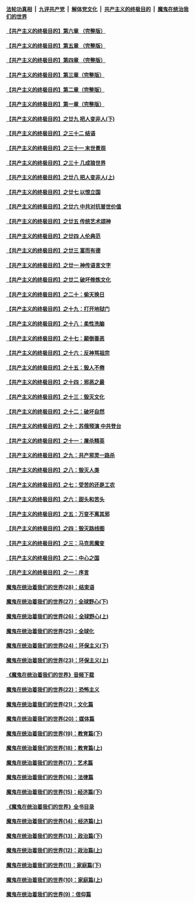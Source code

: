 ####  [法轮功真相](../../../../basic/blob/master/README.md?t=05290431) &nbsp;|&nbsp; [九评共产党](../../../../9ping.md/blob/master/README.md?t=05290431) &nbsp;|&nbsp; [解体党文化](../../../../jtdwh.md/blob/master/README.md?t=05290431)  &nbsp;|&nbsp; [共产主义的终极目的](../../../../gczydzjmd.md/blob/master/README.md?t=05290431) &nbsp;|&nbsp; [魔鬼在统治我们的世界](../../../../mgztzwmdsj.md/blob/master/README.md?t=05290431) 

#### [【共产主义的终极目的】第六章 （完整版）](../pages/nsc422/n11428913.md?t=05290431) 

#### [【共产主义的终极目的】第五章 （完整版）](../pages/nsc422/n11428912.md?t=05290431) 

#### [【共产主义的终极目的】第四章 （完整版）](../pages/nsc422/n11428907.md?t=05290431) 

#### [【共产主义的终极目的】第三章（完整版）](../pages/nsc422/n11428848.md?t=05290431) 

#### [【共产主义的终极目的】第二章（完整版）](../pages/nsc422/n11428831.md?t=05290431) 

#### [【共产主义的终极目的】第一章（完整版）](../pages/nsc422/n11417651.md?t=05290431) 

#### [【共产主义的终极目的】之廿九 把人变非人(下)](../pages/nsc422/n11344140.md?t=05290431) 

#### [【共产主义的终极目的】之三十二 结语](../pages/nsc422/n11360535.md?t=05290431) 

#### [【共产主义的终极目的】之三十一 末世景观](../pages/nsc422/n11351129.md?t=05290431) 

#### [【共产主义的终极目的】之三十 几成狼世界](../pages/nsc422/n11348280.md?t=05290431) 

#### [【共产主义的终极目的】之廿八 把人变非人(上)](../pages/nsc422/n11340492.md?t=05290431) 

#### [【共产主义的终极目的】之廿七 以恨立国](../pages/nsc422/n11336944.md?t=05290431) 

#### [【共产主义的终极目的】之廿六 中共对抗普世价值](../pages/nsc422/n11324785.md?t=05290431) 

#### [【共产主义的终极目的】之廿五 传统艺术颂神](../pages/nsc422/n11296396.md?t=05290431) 

#### [【共产主义的终极目的】之廿四 人伦典范](../pages/nsc422/n11296397.md?t=05290431) 

#### [【共产主义的终极目的】之廿三 富而有德](../pages/nsc422/n11283598.md?t=05290431) 

#### [【共产主义的终极目的】之廿一 神传语言文字](../pages/nsc422/n11263265.md?t=05290431) 

#### [【共产主义的终极目的】之廿二 破坏修炼文化](../pages/nsc422/n11245728.md?t=05290431) 

#### [【共产主义的终极目的】之二十：偷天换日](../pages/nsc422/n11238846.md?t=05290431) 

#### [【共产主义的终极目的】之十九：打开地狱门](../pages/nsc422/n11206376.md?t=05290431) 

#### [【共产主义的终极目的】之十八：柔性洗脑](../pages/nsc422/n11199994.md?t=05290431) 

#### [【共产主义的终极目的】之十七：颠倒善恶](../pages/nsc422/n11179782.md?t=05290431) 

#### [【共产主义的终极目的】之十六：反神骂祖宗](../pages/nsc422/n11166798.md?t=05290431) 

#### [【共产主义的终极目的】之十五：毁人不倦](../pages/nsc422/n11166792.md?t=05290431) 

#### [【共产主义的终极目的】之十四：邪恶之最](../pages/nsc422/n11150249.md?t=05290431) 

#### [【共产主义的终极目的】之十三：毁灭文化](../pages/nsc422/n11135227.md?t=05290431) 

#### [【共产主义的终极目的】之十二：破坏自然](../pages/nsc422/n11135214.md?t=05290431) 

#### [【共产主义的终极目的】之十：苏俄预演 中共登台](../pages/nsc422/n11118424.md?t=05290431) 

#### [【共产主义的终极目的】之十一：屠杀精英](../pages/nsc422/n11118442.md?t=05290431) 

#### [【共产主义的终极目的】之九：共产邪灵一路杀](../pages/nsc422/n11114139.md?t=05290431) 

#### [【共产主义的终极目的】之八：毁灭人类](../pages/nsc422/n11108503.md?t=05290431) 

#### [【共产主义的终极目的】之七：受苦的还是工农](../pages/nsc422/n11101809.md?t=05290431) 

#### [【共产主义的终极目的】之六：甜头和苦头](../pages/nsc422/n11096971.md?t=05290431) 

#### [【共产主义的终极目的】之五：万变不离其邪](../pages/nsc422/n11091285.md?t=05290431) 

#### [【共产主义的终极目的】之四：毁灭路线图](../pages/nsc422/n11086284.md?t=05290431) 

#### [【共产主义的终极目的】之三：马克思魔变](../pages/nsc422/n11061941.md?t=05290431) 

#### [【共产主义的终极目的】之二：中心之国](../pages/nsc422/n11047728.md?t=05290431) 

#### [【共产主义的终极目的】之一：序言](../pages/nsc422/n11086077.md?t=05290431) 

#### [魔鬼在统治着我们的世界(28)：结束语](../pages/nsc422/n10936246.md?t=05290431) 

#### [魔鬼在统治着我们的世界(27)：全球野心(下)](../pages/nsc422/n10928319.md?t=05290431) 

#### [魔鬼在统治着我们的世界(26)：全球野心(上)](../pages/nsc422/n10900318.md?t=05290431) 

#### [魔鬼在统治着我们的世界(25)：全球化](../pages/nsc422/n10788205.md?t=05290431) 

#### [魔鬼在统治着我们的世界(24)：环保主义(下)](../pages/nsc422/n10695307.md?t=05290431) 

#### [魔鬼在统治着我们的世界(23)：环保主义(上)](../pages/nsc422/n10688613.md?t=05290431) 

#### [《魔鬼在统治着我们的世界》音频下载](../pages/nsc422/n10635553.md?t=05290431) 

#### [魔鬼在统治着我们的世界(22)：恐怖主义](../pages/nsc422/n10614727.md?t=05290431) 

#### [魔鬼在统治着我们的世界(21)：文化篇](../pages/nsc422/n10597706.md?t=05290431) 

#### [魔鬼在统治着我们的世界(20)：媒体篇](../pages/nsc422/n10586579.md?t=05290431) 

#### [魔鬼在统治着我们的世界(19)：教育篇(下)](../pages/nsc422/n10564808.md?t=05290431) 

#### [魔鬼在统治着我们的世界(18)：教育篇(上)](../pages/nsc422/n10526970.md?t=05290431) 

#### [魔鬼在统治着我们的世界(17)：艺术篇](../pages/nsc422/n10499093.md?t=05290431) 

#### [魔鬼在统治着我们的世界(16)：法律篇](../pages/nsc422/n10485969.md?t=05290431) 

#### [魔鬼在统治着我们的世界(15)：经济篇(下)](../pages/nsc422/n10469975.md?t=05290431) 

#### [《魔鬼在统治着我们的世界》全书目录](../pages/nsc422/n10464261.md?t=05290431) 

#### [魔鬼在统治着我们的世界(14)：经济篇(上)](../pages/nsc422/n10457370.md?t=05290431) 

#### [魔鬼在统治着我们的世界(13)：政治篇(下)](../pages/nsc422/n10448270.md?t=05290431) 

#### [魔鬼在统治着我们的世界(12)：政治篇(上)](../pages/nsc422/n10444576.md?t=05290431) 

#### [魔鬼在统治着我们的世界(11)：家庭篇(下)](../pages/nsc422/n10440961.md?t=05290431) 

#### [魔鬼在统治着我们的世界(10)：家庭篇(上)](../pages/nsc422/n10435448.md?t=05290431) 

#### [魔鬼在统治着我们的世界(9)：信仰篇](../pages/nsc422/n10432159.md?t=05290431) 

